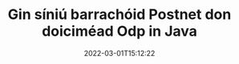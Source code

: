 ---
############################# Static ############################
layout: "auto-gen-signature"
date: 2022-03-01T15:12:22
draft: false
operation: Sign
signaturetype: Barcode
codetype: Postnet
fileformat: Odp
productName: Java
lang: ga
productCode: java
otherformats: pdf doc docx docm dot dotm dotx odt ott rtf xls xlsx xlsm xlsb csv ods ots xltx xltm ppt pptx pps ppsx odp otp potx potm pptm ppsm png jpg bmp gif tiff svg webp wmf
breadcrumb: Put  Barcode signature on Odp for Java

############################# Head ############################
head_title: "eSign Odp doiciméad le Postnet Barcode in Java"
head_description: "Cruthaigh Postnet Síniú Barrachóid agus cuir ar Odp doiciméad le Java ag baint úsáide as cúpla líne de chód. Bain úsáid as an GroupDocs Document Signature API chun formáidí éagsúla comhaid a shíniú."

############################# Header ############################
title: "Gin síniú barrachóid Postnet don doiciméad Odp in Java"
description: "eSínigh do dhoiciméid ghnó Odp le Barrachóid Postnet. Gin síniú Barrachóid go tapa agus go héasca le cúpla líne de chód chun roghanna sínithe a shocrú."
bg_image: "https://cms.admin.containerize.com/templates/aspose/App_Themes/V3/images/bg/header1.png"
bg_overlay: false
button:
    enable: true

############################# SubMenu ############################
submenu:
    enable: true

    left:
        img_alt: "GroupDocs.Signature for Java"
        image: "https://cms.admin.containerize.com/templates/groupdocs/images/product-logos/90x90-noborder/groupdocs-signature-java.png"
        product: "GroupDocs.Signature"
        platform: "Java"



############################# About ############################
about:
    enable: true
    title: "Maidir le GroupDocs.Signature for Java sínithe barcode API."
    content: |
        [GroupDocs.Signature for Java](https://products.groupdocs.com/signature/java/) is API tapa agus éasca é chun ríomhshíniú doiciméad digiteach a bhainistiú ag baint úsáide as cineálacha Barrachóid amhail UPCA, UPCE, EAN13, EAN14, Code39, Code39Extended, Code128, Codabar, Postnet, ISBN , ITF14 agus go leor eile. Is féidir le custaiméirí barrachóid a chruthú go héasca ag soláthar an téacs riachtanach agus iad a chur ar PDF, Doiciméid Microsoft Office Words, leabhair oibre Microsoft Office Excel, láithreoireachtaí MS PowerPoint, comhaid Adobe Photoshop agus formáidí éagsúla íomhá. Is féidir barrachóid a chuirtear i ndoiciméid a nuashonrú, a chuardach, a fhíorú, a scriosadh nó a réamhamharc. Ina theannta sin, tacaítear le saincheaptha barrachóid.
    

############################# Steps ############################
steps:
    enable: true
    title_left: "Céimeanna chun Odp a shíniú le Barcode in Java"
    content_left: |
        Soláthraíonn [GroupDocs.Signature for Java](https://products.groupdocs.com/signature/java/) cumas chun doiciméid Odp a shíniú le sínithe Barcode go tapa agus go héasca.
        
        * Cruthaigh sampla d'aicme Sínithe ag soláthar Odp comhad atá ceaptha a shíniú mar chonair nó mar shruth cuimhne
        * Cuir rang SignOptions ar bun agus socraigh na sonraí go léir a éilítear.
        * Iarr ar an modh Signature.Sign() aschuir Odp comhad nó sruth cuimhne a rith

    title_right: " Riachtanais Chórais"
    content_right: |
        Tacaítear le GroupDocs.Signature for Java ar gach mór-ardán agus córas oibriúcháin. Sula ndéanann tú an cód thíos, déan cinnte go bhfuil na réamhriachtanais seo a leanas suiteáilte ar do chóras.

        * Córais oibriúcháin: Microsoft Windows, Linux, MacOS
        * Timpeallachtaí forbartha: NetBeans, Intellij IDEA, Eclipse, etc.
        * Java runtime: J2SE 6.0 and above
        * Faigh an GroupDocs.Signature for Java is déanaí ó [Maven](https://repository.groupdocs.com/webapp/#/artifacts/browse/tree/General/repo/com/groupdocs/groupdocs-signature)
         
    code: |
        ```java    
                
        // Set up input Odp file
        String filePath = "input.odp";
        // Set up output file
        String outputFilePath = "output.odp";

        // Instantiate Signature for input file
        Signature signature = new Signature(filePath);

        // create barcode option with predefined barcode text
        BarcodeSignOptions options = new BarcodeSignOptions("John Smith");

        // setup Barcode encoding type
        options.setEncodeType(BarcodeTypes.Postnet);

        // set signature position
        options.setLeft(50);
        options.setTop(50);
        options.setWidth(200);
        options.setHeight(50);

        // sign Odp document
        SignResult result = signature.sign(outputFilePath, options);

        ```

############################# Demos ############################
demos:
    enable: true
    title: "Ag síniú Odp doiciméad le Barcode Taispeántas Beo"
    content: |
       Sínigh Odp comhad le sínithe éagsúla faoi láthair trí chuairt a thabhairt ar an suíomh Gréasáin [GroupDocs.Signature App](https://products.groupdocs.app/signature/family). Saor in aisce taispeána ar líne ag fanacht leat.

        
############################# About Formats ############################
about_formats:
    enable: true
    format:
        # format loop
        - icon: "fas fa-barcode"
          title: "About Postnet Barcode"
          content: |
            Is siombail í POSTNET (Teicníc Ionchódaithe Uimhriúil Poist) a úsáideann Seirbhís Poist na Stát Aontaithe chun cabhrú le post a stiúradh.
          characterset: |
             digití uimhriúla (0-9).
          textcapacity: |
             Suas le 11 carachtar.
          image: |
             iVBORw0KGgoAAAANSUhEUgAAACcAAAAjCAYAAAAXMhMjAAAAAXNSR0IArs4c6QAAAARnQU1BAACxjwv8YQUAAAAJcEhZcwAADsMAAA7DAcdvqGQAAACeSURBVFhH7c7BCkMxEELR/P9Pp1LoRrCXpi4Cbw5kIRKZtS82x52a407Ncae+HrfWer8Pyr+i/3NcQv/nuIT+z3EJ/X/Ocf9mlxuhsXZ2uREaa2eXG6Gxdna5ERprZ5cbobF2drkRGmtnlxuhsXZ2uREaa2eXG6Gxdna5ERprZ5cbobF2drkRGmtnlxuhsXZ2ubnAHHdqjjt18XF7vwDevzbHqsQWPwAAAABJRU5ErkJggg==

          link: ""

############################# More Formats ############################
more_formats:
    enable: true
    title: "Sínithe Barcode eile a dtacaítear leo le haghaidh Java"
    content: |
        "Is féidir leat Odp a shíniú le cineálacha sínithe eile freisin. Féach ar an liosta thíos le do thoil."
    format: 
        
       
back_to_top:
    enable: true
---